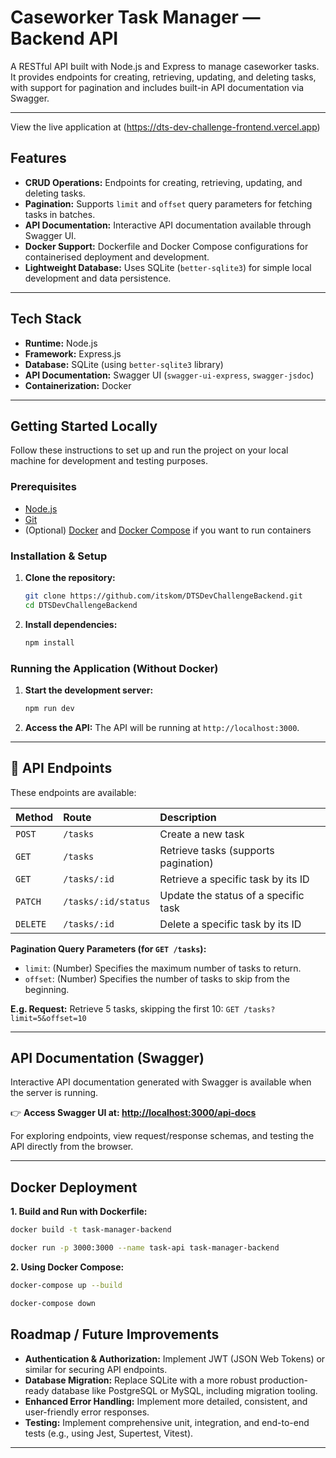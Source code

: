# Caseworker Task Manager — Backend API

A RESTful API built with Node.js and Express to manage caseworker tasks. It provides endpoints for creating, retrieving, updating, and deleting tasks, with support for pagination and includes built-in API documentation via Swagger.

---

View the live application at (https://dts-dev-challenge-frontend.vercel.app)

## Features

- **CRUD Operations:** Endpoints for creating, retrieving, updating, and deleting tasks.
- **Pagination:** Supports `limit` and `offset` query parameters for fetching tasks in batches.
- **API Documentation:** Interactive API documentation available through Swagger UI.
- **Docker Support:** Dockerfile and Docker Compose configurations for containerised deployment and development.
- **Lightweight Database:** Uses SQLite (`better-sqlite3`) for simple local development and data persistence.

---

## Tech Stack

- **Runtime:** Node.js
- **Framework:** Express.js
- **Database:** SQLite (using `better-sqlite3` library)
- **API Documentation:** Swagger UI (`swagger-ui-express`, `swagger-jsdoc`)
- **Containerization:** Docker

---

## Getting Started Locally

Follow these instructions to set up and run the project on your local machine for development and testing purposes.

### Prerequisites

- [Node.js](https://nodejs.org/)
- [Git](https://git-scm.com/)
- (Optional) [Docker](https://www.docker.com/) and [Docker Compose](https://docs.docker.com/compose/install/) if you want to run containers

### Installation & Setup

1.  **Clone the repository:**

    ```bash
    git clone https://github.com/itskom/DTSDevChallengeBackend.git
    cd DTSDevChallengeBackend
    ```

2.  **Install dependencies:**

    ```bash
    npm install
    ```

### Running the Application (Without Docker)

1.  **Start the development server:**

    ```bash
    npm run dev
    ```

2.  **Access the API:**
    The API will be running at `http://localhost:3000`.

---

## 📄 API Endpoints

These endpoints are available:

| Method   | Route               | Description                          |
| :------- | :------------------ | :----------------------------------- |
| `POST`   | `/tasks`            | Create a new task                    |
| `GET`    | `/tasks`            | Retrieve tasks (supports pagination) |
| `GET`    | `/tasks/:id`        | Retrieve a specific task by its ID   |
| `PATCH`  | `/tasks/:id/status` | Update the status of a specific task |
| `DELETE` | `/tasks/:id`        | Delete a specific task by its ID     |

**Pagination Query Parameters (for `GET /tasks`):**

- `limit`: (Number) Specifies the maximum number of tasks to return.
- `offset`: (Number) Specifies the number of tasks to skip from the beginning.

**E.g. Request:**
Retrieve 5 tasks, skipping the first 10:
`GET /tasks?limit=5&offset=10`

---

## API Documentation (Swagger)

Interactive API documentation generated with Swagger is available when the server is running.

👉 **Access Swagger UI at: [http://localhost:3000/api-docs](http://localhost:3000/api-docs)**

For exploring endpoints, view request/response schemas, and testing the API directly from the browser.

---

## Docker Deployment

**1. Build and Run with Dockerfile:**

```bash
docker build -t task-manager-backend

docker run -p 3000:3000 --name task-api task-manager-backend
```

**2. Using Docker Compose:**

```bash
docker-compose up --build

docker-compose down
```

## Roadmap / Future Improvements

- **Authentication & Authorization:** Implement JWT (JSON Web Tokens) or similar for securing API endpoints.
- **Database Migration:** Replace SQLite with a more robust production-ready database like PostgreSQL or MySQL, including migration tooling.
- **Enhanced Error Handling:** Implement more detailed, consistent, and user-friendly error responses.
- **Testing:** Implement comprehensive unit, integration, and end-to-end tests (e.g., using Jest, Supertest, Vitest).

---
